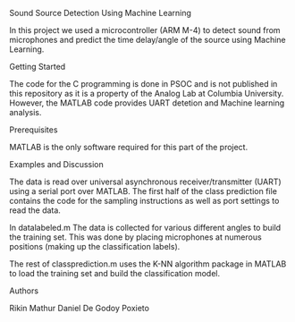 
Sound Source Detection Using Machine Learning

In this project we used a microcontroller (ARM M-4) to detect sound from microphones and predict the time delay/angle of the source 
using Machine Learning. 

Getting Started

The code for the C programming is done in PSOC and is not published in this repository as it is 
a property of the Analog Lab at Columbia University. However, the MATLAB code provides UART detetion and Machine learning analysis. 

Prerequisites

MATLAB is the only software required for this part of the project. 

Examples and Discussion

The data is read over universal asynchronous receiver/transmitter (UART) 
using a serial port over MATLAB. The first half of the class prediction file contains the code for 
the sampling instructions as well as port settings to read the data.

In datalabeled.m The data is collected for various different angles to build the training set. 
This was done by placing microphones at numerous positions (making up the classification labels).

The rest of classprediction.m uses the K-NN algorithm package in MATLAB to load the training set and 
build the classification model.

Authors

Rikin Mathur
Daniel De Godoy Poxieto
